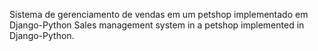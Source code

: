 Sistema de gerenciamento de vendas em um petshop implementado em Django-Python
Sales management system in a petshop implemented in Django-Python.
